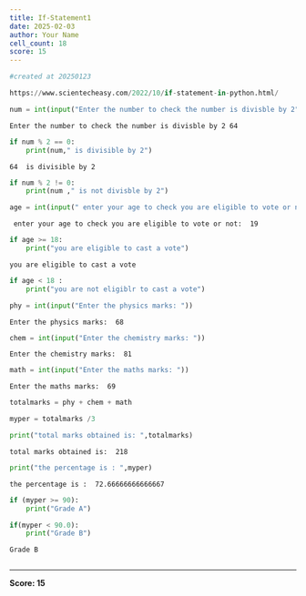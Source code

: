 ```yaml
---
title: If-Statement1
date: 2025-02-03
author: Your Name
cell_count: 18
score: 15
---
```


```python
#created at 20250123
```


```python
https://www.scientecheasy.com/2022/10/if-statement-in-python.html/
```


```python
num = int(input("Enter the number to check the number is divisble by 2"))
```

    Enter the number to check the number is divisble by 2 64



```python
if num % 2 == 0:
    print(num," is divisible by 2")
```

    64  is divisible by 2



```python
if num % 2 != 0:
    print(num ," is not divisble by 2")
```


```python
age = int(input(" enter your age to check you are eligible to vote or not: " ))
```

     enter your age to check you are eligible to vote or not:  19



```python
if age >= 18:
    print("you are eligible to cast a vote")
```

    you are eligible to cast a vote



```python
if age < 18 :
    print("you are not eligiblr to cast a vote")
```


```python
phy = int(input("Enter the physics marks: "))
```

    Enter the physics marks:  68



```python
chem = int(input("Enter the chemistry marks: "))
```

    Enter the chemistry marks:  81



```python
math = int(input("Enter the maths marks: "))
```

    Enter the maths marks:  69



```python
totalmarks = phy + chem + math
```


```python
myper = totalmarks /3
```


```python
print("total marks obtained is: ",totalmarks)
```

    total marks obtained is:  218



```python
print("the percentage is : ",myper)
```

    the percentage is :  72.66666666666667



```python
if (myper >= 90):
    print("Grade A")
```


```python
if(myper < 90.0): 
    print("Grade B")
```

    Grade B



```python

```


---
**Score: 15**